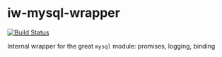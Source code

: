 iw-mysql-wrapper
================

[![Build Status](https://travis-ci.org/insidewarehouse/iw-mysql-wrapper.svg?branch=initial-tests)](https://travis-ci.org/insidewarehouse/iw-mysql-wrapper)

Internal wrapper for the great `mysql` module: promises, logging, binding
